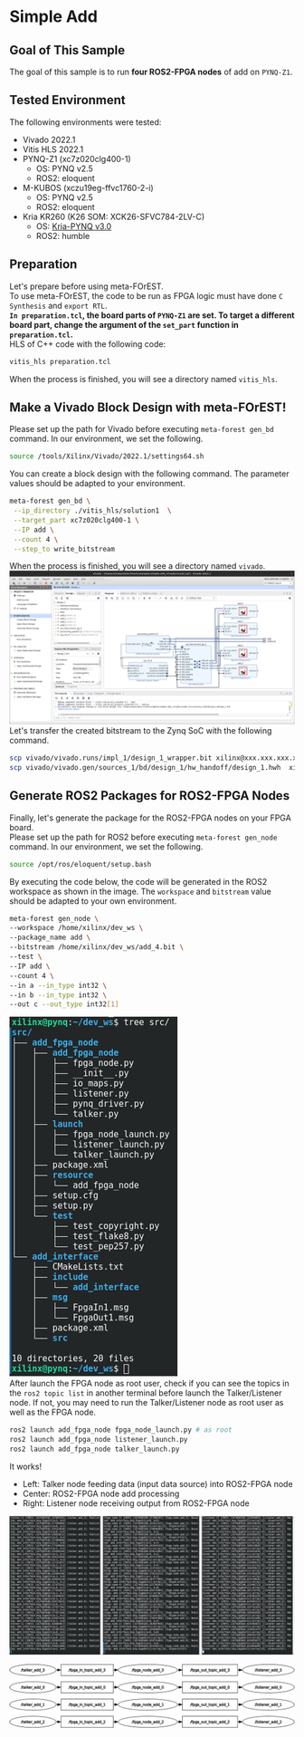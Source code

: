 # Simple Add
## Goal of This Sample
The goal of this sample is to run **four ROS2-FPGA nodes** of add on `PYNQ-Z1`.  

## Tested Environment
The following environments were tested:
- Vivado 2022.1  
- Vitis HLS 2022.1  
- PYNQ-Z1 (xc7z020clg400-1)  
  - OS: PYNQ v2.5  
  - ROS2: eloquent  
- M-KUBOS (xczu19eg-ffvc1760-2-i)  
  - OS: PYNQ v2.5  
  - ROS2: eloquent  
- Kria KR260 (K26 SOM: XCK26-SFVC784-2LV-C)  
  - OS: [Kria-PYNQ v3.0](https://github.com/Xilinx/Kria-PYNQ/releases/tag/v3.0)  
  - ROS2: humble  

## Preparation
Let's prepare before using meta-FOrEST.  
To use meta-FOrEST, the code to be run as FPGA logic must have done `C Synthesis` and `export RTL`.  
**`In preparation.tcl`, the board parts of `PYNQ-Z1` are set. To target a different board part, change the argument of the `set_part` function in `preparation.tcl`.**  
HLS of C++ code with the following code:
```bash
vitis_hls preparation.tcl
```
When the process is finished, you will see a directory named `vitis_hls`.

## Make a Vivado Block Design with meta-FOrEST!
Please set up the path for Vivado before executing `meta-forest gen_bd` command. In our environment, we set the following.
```bash
source /tools/Xilinx/Vivado/2022.1/settings64.sh
```  
You can create a block design with the following command. The parameter values should be adapted to your environment.  
```bash
meta-forest gen_bd \
 --ip_directory ./vitis_hls/solution1  \
 --target_part xc7z020clg400-1 \
 --IP add \
 --count 4 \
 --step_to write_bitstream
```
 When the process is finished, you will see a directory named `vivado`.  
![vivado_bd](./resources/vivado_bd.png)  
Let's transfer the created bitstream to the Zynq SoC with the following command.  
```bash
scp vivado/vivado.runs/impl_1/design_1_wrapper.bit xilinx@xxx.xxx.xxx.xxx:/home/xilinx/dev_ws/add_4.bit
scp vivado/vivado.gen/sources_1/bd/design_1/hw_handoff/design_1.hwh  xilinx@xxx.xxx.xxx.xxx:/home/xilinx/dev_ws/add_4.hwh
```  

## Generate ROS2 Packages for ROS2-FPGA Nodes
Finally, let's generate the package for the ROS2-FPGA nodes on your FPGA board.  
Please set up the path for ROS2 before executing `meta-forest gen_node` command. In our environment, we set the following.

```bash
source /opt/ros/eloquent/setup.bash
```
By executing the code below, the code will be generated in the ROS2 workspace as shown in the image. The `workspace` and `bitstream` value should be adapted to your own environment.  

```bash
meta-forest gen_node \
--workspace /home/xilinx/dev_ws \
--package_name add \
--bitstream /home/xilinx/dev_ws/add_4.bit \
--test \
--IP add \
--count 4 \
--in a --in_type int32 \
--in b --in_type int32 \
--out c --out_type int32[1]
```  
![dev_ws](./resources/dev_ws_tree.png)  
After launch the FPGA node as root user, check if you can see the topics in the `ros2 topic list` in another terminal before launch the Talker/Listener node. If not, you may need to run the Talker/Listener node as root user as well as the FPGA node.  
```bash
ros2 launch add_fpga_node fpga_node_launch.py # as root
ros2 launch add_fpga_node listener_launch.py
ros2 launch add_fpga_node talker_launch.py
```  
It works!

- Left: Talker node feeding data (input data source) into ROS2-FPGA node  
- Center: ROS2-FPGA node add processing  
- Right: Listener node receiving output from ROS2-FPGA node  

![add](./resources/add_process.png)  
  
![rosgraph](./resources/rosgraph.png)  
